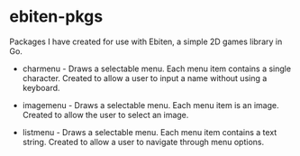 # ebiten-pkgs
Packages I have created for use with Ebiten, a simple 2D games library in Go.

* charmenu - Draws a selectable menu. Each menu item contains a single character. Created to allow a user to input a name without using a keyboard.

* imagemenu - Draws a selectable menu. Each menu item is an image. Created to allow the user to select an image.

* listmenu - Draws a selectable menu. Each menu item contains a text string. Created to allow a user to navigate through menu options.
